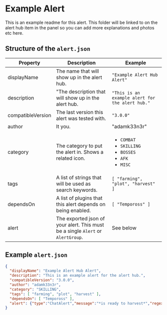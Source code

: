 # Example Alert
This is an example readme for this alert. This folder will be linked to on the alert hub item in the panel so you can add more explanations and photos etc here.

## Structure of the `alert.json`
| Property | Description | Example |
| -------- | ----------- | ------- |
| displayName | The name that will show up in the alert hub. | `"Example Alert Hub Alert"` |
| description | "The description that will show up in the alert hub. | `"This is an example alert for the alert hub."` |
| compatibleVersion | The last version this alert was tested with. | `"3.0.0"` |
| author | It you. | "adamk33n3r" |
| category | The category to put the alert in. Shows a related icon. | <ul><li>`COMBAT`</li><li>`SKILLING`</li><li>`BOSSES`</li><li>`AFK`</li><li>`MISC`</li></ul> |
| tags | A list of strings that will be used as search keywords. | `[ "farming", "plot", "harvest" ]`
| dependsOn | A list of plugins that this alert depends on being enabled. | `[ "Tempoross" ]`
| alert | The exported json of your alert. This must be a single `Alert` or `AlertGroup`. | See below

## Example `alert.json`
```json
{
  "displayName": "Example Alert Hub Alert",
  "description": "This is an example alert for the alert hub.",
  "compatibleVersion": "3.0.0",
  "author": "adamk33n3r",
  "category": "SKILLING",
  "tags": [ "farming", "plot", "harvest" ],
  "dependsOn": [ "Tempoross" ],
  "alert": {"type":"ChatAlert","message":"*is ready to harvest*","regexEnabled":false,"enabled":true,"name":"Ready to Harvest","debounceTime":500,"notifications":[{"type":"TrayNotification","message":"Time to harvest your crops!","fireWhenFocused":true},{"type":"Sound","path":"airplane_seatbelt.mp3","gain":8,"fireWhenFocused":true}]}
}
```
